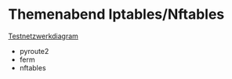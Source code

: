 # Themenabend Iptables/Nftables

[Testnetzwerkdiagram](https://cdn.rawgit.com/c3d2/ta-iptables/master/network-graph.html)

- pyroute2
- ferm
- nftables
